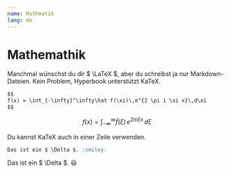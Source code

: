 ```yaml
---
name: Mathmatik
lang: de
---
```


# Mathemathik

Manchmal wünschst du dir $ \LaTeX $, aber du schreibst ja nur Markdown-Dateien. Kein Problem, Hyperbook unterstützt KaTeX.

```md
$$
f(x) = \int_{-\infty}^\infty\hat f(\xi)\,e^{2 \pi i \xi x}\,d\xi
$$
```

$$
f(x) = \int_{-\infty}^\infty\hat f(\xi)\,e^{2 \pi i \xi x}\,d\xi
$$

Du kannst KaTeX auch in einer Zeile verwenden.

```md
Das ist ein $ \Delta $. :smiley:
```

Das ist ein $ \Delta $. :smiley:
